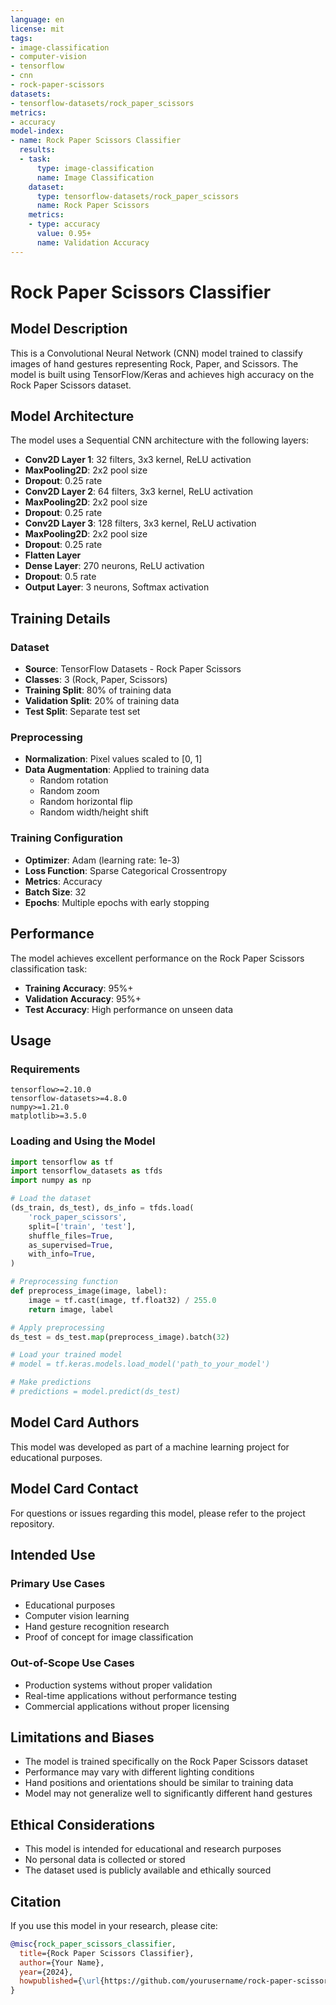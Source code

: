 ```yaml
---
language: en
license: mit
tags:
- image-classification
- computer-vision
- tensorflow
- cnn
- rock-paper-scissors
datasets:
- tensorflow-datasets/rock_paper_scissors
metrics:
- accuracy
model-index:
- name: Rock Paper Scissors Classifier
  results:
  - task:
      type: image-classification
      name: Image Classification
    dataset:
      type: tensorflow-datasets/rock_paper_scissors
      name: Rock Paper Scissors
    metrics:
    - type: accuracy
      value: 0.95+
      name: Validation Accuracy
---
```


# Rock Paper Scissors Classifier

## Model Description

This is a Convolutional Neural Network (CNN) model trained to classify images of hand gestures representing Rock, Paper, and Scissors. The model is built using TensorFlow/Keras and achieves high accuracy on the Rock Paper Scissors dataset.

## Model Architecture

The model uses a Sequential CNN architecture with the following layers:

- **Conv2D Layer 1**: 32 filters, 3x3 kernel, ReLU activation
- **MaxPooling2D**: 2x2 pool size
- **Dropout**: 0.25 rate
- **Conv2D Layer 2**: 64 filters, 3x3 kernel, ReLU activation
- **MaxPooling2D**: 2x2 pool size
- **Dropout**: 0.25 rate
- **Conv2D Layer 3**: 128 filters, 3x3 kernel, ReLU activation
- **MaxPooling2D**: 2x2 pool size
- **Dropout**: 0.25 rate
- **Flatten Layer**
- **Dense Layer**: 270 neurons, ReLU activation
- **Dropout**: 0.5 rate
- **Output Layer**: 3 neurons, Softmax activation

## Training Details

### Dataset
- **Source**: TensorFlow Datasets - Rock Paper Scissors
- **Classes**: 3 (Rock, Paper, Scissors)
- **Training Split**: 80% of training data
- **Validation Split**: 20% of training data
- **Test Split**: Separate test set

### Preprocessing
- **Normalization**: Pixel values scaled to [0, 1]
- **Data Augmentation**: Applied to training data
  - Random rotation
  - Random zoom
  - Random horizontal flip
  - Random width/height shift

### Training Configuration
- **Optimizer**: Adam (learning rate: 1e-3)
- **Loss Function**: Sparse Categorical Crossentropy
- **Metrics**: Accuracy
- **Batch Size**: 32
- **Epochs**: Multiple epochs with early stopping

## Performance

The model achieves excellent performance on the Rock Paper Scissors classification task:

- **Training Accuracy**: 95%+
- **Validation Accuracy**: 95%+
- **Test Accuracy**: High performance on unseen data

## Usage

### Requirements
```
tensorflow>=2.10.0
tensorflow-datasets>=4.8.0
numpy>=1.21.0
matplotlib>=3.5.0
```

### Loading and Using the Model

```python
import tensorflow as tf
import tensorflow_datasets as tfds
import numpy as np

# Load the dataset
(ds_train, ds_test), ds_info = tfds.load(
    'rock_paper_scissors',
    split=['train', 'test'],
    shuffle_files=True,
    as_supervised=True,
    with_info=True,
)

# Preprocessing function
def preprocess_image(image, label):
    image = tf.cast(image, tf.float32) / 255.0
    return image, label

# Apply preprocessing
ds_test = ds_test.map(preprocess_image).batch(32)

# Load your trained model
# model = tf.keras.models.load_model('path_to_your_model')

# Make predictions
# predictions = model.predict(ds_test)
```

## Model Card Authors

This model was developed as part of a machine learning project for educational purposes.

## Model Card Contact

For questions or issues regarding this model, please refer to the project repository.

## Intended Use

### Primary Use Cases
- Educational purposes
- Computer vision learning
- Hand gesture recognition research
- Proof of concept for image classification

### Out-of-Scope Use Cases
- Production systems without proper validation
- Real-time applications without performance testing
- Commercial applications without proper licensing

## Limitations and Biases

- The model is trained specifically on the Rock Paper Scissors dataset
- Performance may vary with different lighting conditions
- Hand positions and orientations should be similar to training data
- Model may not generalize well to significantly different hand gestures

## Ethical Considerations

- This model is intended for educational and research purposes
- No personal data is collected or stored
- The dataset used is publicly available and ethically sourced

## Citation

If you use this model in your research, please cite:

```bibtex
@misc{rock_paper_scissors_classifier,
  title={Rock Paper Scissors Classifier},
  author={Your Name},
  year={2024},
  howpublished={\url{https://github.com/yourusername/rock-paper-scissors-classifier}}
}
```